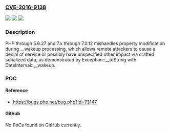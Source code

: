 ### [CVE-2016-9138](https://cve.mitre.org/cgi-bin/cvename.cgi?name=CVE-2016-9138)
![](https://img.shields.io/static/v1?label=Product&message=n%2Fa&color=blue)
![](https://img.shields.io/static/v1?label=Version&message=n%2Fa&color=blue)
![](https://img.shields.io/static/v1?label=Vulnerability&message=n%2Fa&color=brighgreen)

### Description

PHP through 5.6.27 and 7.x through 7.0.12 mishandles property modification during __wakeup processing, which allows remote attackers to cause a denial of service or possibly have unspecified other impact via crafted serialized data, as demonstrated by Exception::__toString with DateInterval::__wakeup.

### POC

#### Reference
- https://bugs.php.net/bug.php?id=73147

#### Github
No PoCs found on GitHub currently.

